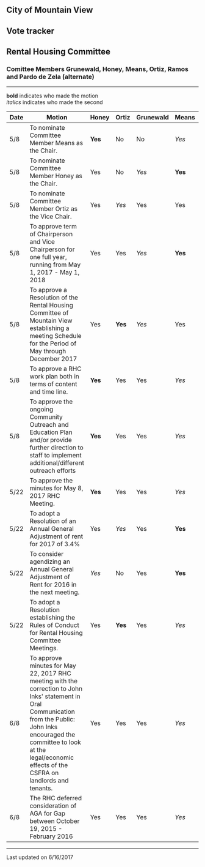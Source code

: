 ## City of Mountain View
## Vote tracker
## Rental Housing Committee

### Comittee Members Grunewald, Honey, Means, Ortiz, Ramos and Pardo de Zela (alternate)


***
  
**bold** indicates who made the motion  
*italics* indicates who made the second  


| Date | Motion | Honey | Ortiz | Grunewald | Means | Ramos |  
| --- | --- | --- | --- | --- | --- | --- |  
| 5/8 | To nominate Committee Member Means as the Chair. | **Yes** | No | No | *Yes* | No |  
| 5/8 | To nominate Committee Member Honey as the Chair. | Yes | No | *Yes* | **Yes** | Yes |  
| 5/8 | To nominate Committee Member Ortiz as the Vice Chair. | Yes | *Yes* | Yes | Yes | **Yes** |  
| 5/8 | To approve term of Chairperson and Vice Chairperson for one full year, running from May 1, 2017 - May 1, 2018 | Yes | Yes | *Yes* | **Yes** | Yes |  
| 5/8 | To approve a Resolution of the Rental Housing Committee of Mountain View establishing a meeting Schedule for the Period of May through December 2017 | Yes | **Yes** | *Yes* | Yes | Yes |  
| 5/8 | To approve a RHC work plan both in terms of content and time line. | **Yes** | Yes | Yes | *Yes* | Yes |  
| 5/8 | To approve the ongoing Community Outreach and Education Plan and/or provide further direction to staff to implement additional/different outreach efforts | **Yes** | Yes | Yes | *Yes* | Yes |  
| 5/22 | To approve the minutes for May 8, 2017 RHC Meeting. | **Yes** | Yes | Yes | *Yes* | Yes |  
| 5/22 | To adopt a Resolution of an Annual General Adjustment of rent for 2017 of 3.4% | Yes | *Yes* | Yes | **Yes** | Yes |  
| 5/22 | To consider agendizing an Annual General Adjustment of Rent for 2016 in the next meeting. | *Yes* | No | Yes | **Yes** | Yes |  
| 5/22 | To adopt a Resolution establishing the Rules of Conduct for Rental Housing Committee Meetings. | Yes | **Yes** | Yes | *Yes* | Yes |  
| 6/8 | To approve minutes for May 22, 2017 RHC meeting with the correction to John Inks' statement in Oral Communication from the Public: John Inks encouraged the committee to look at the legal/economic effects of the CSFRA on landlords and tenants. | Yes | Yes | Yes | *Yes* | **Yes** |  
| 6/8 | The RHC deferred consideration of AGA for Gap between October 19, 2015 - February 2016 | Yes | Yes | Yes | *Yes* | **Yes** |  




***
Last updated on 6/16/2017  